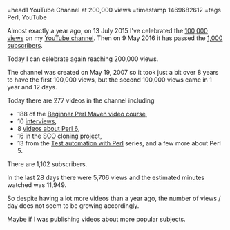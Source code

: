 =head1 YouTube Channel at 200,000 views
=timestamp 1469682612
=tags Perl, YouTube

Almost exactly a year ago, on 13 July 2015 I've celebrated the [100,000 views](/youtube-channel-at-100000) on my [YouTube channel](https://www.youtube.com/user/gabor529). Then on 9 May 2016 it has passed the [1,000 subscribers](/youtube-channel-at-1000-subscribers).

Today I can celebrate again reaching 200,000 views.

The channel was created on May 19, 2007 so it took just a bit over 8 years to have the first 100,000 views, but the second 100,000
views came in 1 year and 12 days.

Today there are 277 videos in the channel including
* 188 of the [Beginner Perl Maven video course](https://perlmaven.com/beginner-perl-maven-video-course),
* 10 [interviews](https://perlmaven.com/search/interview),
* 8 [videos about Perl 6](/perl6),
* 16 in the [SCO cloning project](https://perlmaven.com/search-cpan-org),
* 13 from the [Test automation with Perl](https://perlmaven.com/testing) series,
and a few more about Perl 5.

There are 1,102 subscribers.

In the last 28 days there were 5,706 views and the estimated minutes watched was 11,949.

So despite having a lot more videos than a year ago, the number of views / day does not seem to be growing accordingly.

Maybe if I was publishing videos about more popular subjects.

